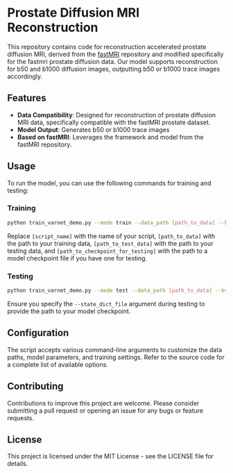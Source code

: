# Prostate Diffusion MRI Reconstruction

This repository contains code for reconstruction accelerated prostate diffusion MRI, derived from the [fastMRI](https://github.com/facebookresearch/fastMRI) repository and modified specifically for the fastmri prostate diffusion data. Our model supports reconstruction for b50 and b1000 diffusion images, outputting b50 or b1000 trace images accordingly.

## Features

- **Data Compatibility**: Designed for reconstruction of prostate diffusion MRI data, specifically compatible with the fastMRI prostate dataset.
- **Model Output**: Generates b50 or b1000 trace images
- **Based on fastMRI**: Leverages the framework and model from the fastMRI repository.

## Usage

To run the model, you can use the following commands for training and testing:

### Training

```bash
python train_varnet_demo.py --mode train --data_path [path_to_data] --bvalue b50 --test_path [path_to_test_data] --state_dict_file [path_to_checkpoint_for_testing] --batch_size 1 --num_workers 4
```

Replace `[script_name]` with the name of your script, `[path_to_data]` with the path to your training data, `[path_to_test_data]` with the path to your testing data, and `[path_to_checkpoint_for_testing]` with the path to a model checkpoint file if you have one for testing.

### Testing

```bash
python train_varnet_demo.py --mode test --data_path [path_to_data] --bvalue b1000 --test_path [path_to_test_data] --state_dict_file [path_to_checkpoint] --batch_size 1 --num_workers 4
```

Ensure you specify the `--state_dict_file` argument during testing to provide the path to your model checkpoint.

## Configuration

The script accepts various command-line arguments to customize the data paths, model parameters, and training settings. Refer to the source code for a complete list of available options.

## Contributing

Contributions to improve this project are welcome. Please consider submitting a pull request or opening an issue for any bugs or feature requests.

## License

This project is licensed under the MIT License - see the LICENSE file for details.

